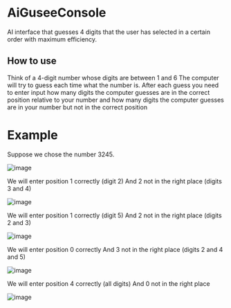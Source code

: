 # AiGuseeConsole
 AI interface that guesses 4 digits that the user has selected in a certain order with maximum efficiency.
 
 ## How to use 
 Think of a 4-digit number whose digits are between 1 and 6
 The computer will try to guess each time what the number is. After each guess you need to enter input how many digits the computer guesses are in the correct position relative to   your number and how many digits the computer guesses are in your number but not in the correct position
 
 # Example
 Suppose we chose the number 3245.
 
 ![image](https://user-images.githubusercontent.com/83061722/156730397-4f926330-58df-4088-bcb3-70cad653792d.png)
 
 We will enter position 1 correctly (digit 2)
 And 2 not in the right place (digits 3 and 4)
 
 ![image](https://user-images.githubusercontent.com/83061722/156731100-69051224-d0fd-4918-b929-2655ccf94c5c.png)
 
We will enter position 1 correctly (digit 5)
 And 2 not in the right place (digits 2 and 3)
 
 ![image](https://user-images.githubusercontent.com/83061722/156731407-f7b5cf32-e14c-4598-8cd8-c3b496636794.png)
 
We will enter position 0 correctly 
 And 3 not in the right place (digits 2 and 4 and 5)
 
 ![image](https://user-images.githubusercontent.com/83061722/156731661-f12d5714-0cd2-4345-8c6b-00a6a8c28299.png)
 
 We will enter position 4 correctly (all digits)
 And 0 not in the right place
 
 ![image](https://user-images.githubusercontent.com/83061722/156731774-6865a181-f8cd-49e0-bda5-16e69fa7466c.png)
 
 


